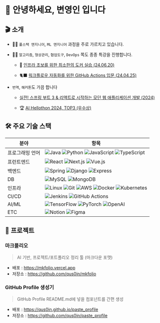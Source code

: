 # 🤗 안녕하세요, 변영인 입니다

## 🎬 소개

- 🧑‍🏫 `풀스택 엔지니어`, `ML 엔지니어` 과정을 주로 가르치고 있습니다.

- 🧑‍💻 `알고리즘`, `형상관리`, `협업도구`, `DevOps` 쪽도 종종 특강을 진행합니다.

    - 🐳 [인프라 초보를 위한 최소한의 도커 실습 (24.06.20)](https://velog.io/@turingapple/%E3%80%8E%ED%8A%9C%EB%A7%81%EC%9D%98-%EC%82%AC%EA%B3%BC%E3%80%8F-%EC%BB%A4%EB%AE%A4%EB%8B%88%ED%8B%B0-%EA%B0%95%EC%9D%98-%EC%9D%B8%ED%94%84%EB%9D%BC-%EC%B4%88%EB%B3%B4%EB%A5%BC-%EC%9C%84%ED%95%9C-%EC%B5%9C%EC%86%8C%ED%95%9C%EC%9D%98-%EB%8F%84%EC%BB%A4-%EC%8B%A4%EC%8A%B5)

    - 🐈‍⬛ [워크플로우 자동화를 위한 GitHub Actions 입문 (24.04.25)](https://velog.io/@turingapple/%E3%80%8E%ED%8A%9C%EB%A7%81%EC%9D%98-%EC%82%AC%EA%B3%BC%E3%80%8F-%EC%98%A4%EB%A6%AC%EC%A7%80%EB%84%90-%EA%B0%95%EC%9D%98-GitHub-Actions-%EC%9E%85%EB%AC%B8)

- `번역`, `해커톤`도 가끔 합니다

    - [실전! 스프링 부트 3 & 리액트로 시작하는 모던 웹 애플리케이션 개발 (2024)](https://product.kyobobook.co.kr/detail/S000214896424) 

    - 🏆 [AI Hellothon 2024, TOP3 (우수상)](https://brunch.co.kr/@concat/10)

## 🛠 주요 기술 스택

|분야|항목|
|-|-|
|프로그래밍 언어|![Java](https://img.shields.io/badge/java-437291.svg?&style=for-the-badge&logo=openjdk&logoColor=white) ![Python](https://img.shields.io/badge/python-3776AB.svg?&style=for-the-badge&logo=python&logoColor=white) ![JavaScript](https://img.shields.io/badge/javascript-F7DF1E.svg?&style=for-the-badge&logo=javascript&logoColor=white) ![TypeScript](https://img.shields.io/badge/typescript-3178C6.svg?&style=for-the-badge&logo=typescript&logoColor=white)|
|프런트엔드|![React](https://img.shields.io/badge/react-61DAFB.svg?&style=for-the-badge&logo=react&logoColor=white) ![Next.js](https://img.shields.io/badge/next-000000.svg?&style=for-the-badge&logo=nextdotjs&logoColor=white) ![Vue.js](https://img.shields.io/badge/vue-4FC08D.svg?&style=for-the-badge&logo=vuedotjs&logoColor=white)|
|백엔드|![Spring](https://img.shields.io/badge/spring-6DB33F.svg?&style=for-the-badge&logo=spring&logoColor=white) ![Django](https://img.shields.io/badge/django-092E20.svg?&style=for-the-badge&logo=django&logoColor=white) ![Express](https://img.shields.io/badge/express-000000.svg?&style=for-the-badge&logo=express&logoColor=white)|
|DB|![MySQL](https://img.shields.io/badge/mysql-4479A1.svg?&style=for-the-badge&logo=mysql&logoColor=white) ![MongoDB](https://img.shields.io/badge/mongodb-47A248.svg?&style=for-the-badge&logo=mongodb&logoColor=white) |
|인프라|![Linux](https://img.shields.io/badge/linux-FCC624.svg?&style=for-the-badge&logo=linux&logoColor=white) ![Git](https://img.shields.io/badge/git-F05032.svg?&style=for-the-badge&logo=git&logoColor=white) ![AWS](https://img.shields.io/badge/aws-FF9900.svg?&style=for-the-badge&logo=amazonwebservices&logoColor=white) ![Docker](https://img.shields.io/badge/docker-2496ED.svg?&style=for-the-badge&logo=docker&logoColor=white) ![Kubernetes](https://img.shields.io/badge/kubernetes-326CE5.svg?&style=for-the-badge&logo=kubernetes&logoColor=white)|
|CI/CD|![Jenkins](https://img.shields.io/badge/jenkins-D24939.svg?&style=for-the-badge&logo=jenkins&logoColor=white) ![GitHub Actions](https://img.shields.io/badge/githubactions-2088FF.svg?&style=for-the-badge&logo=githubactions&logoColor=white)|
|AI/ML|![TensorFlow](https://img.shields.io/badge/tensorflow-FF6F00.svg?&style=for-the-badge&logo=tensorflow&logoColor=white) ![PyTorch](https://img.shields.io/badge/pytorch-EE4C2C.svg?&style=for-the-badge&logo=pytorch&logoColor=white) ![OpenAI](https://img.shields.io/badge/openai-412991.svg?&style=for-the-badge&logo=openai&logoColor=white)|
|ETC|![Notion](https://img.shields.io/badge/notion-000000.svg?&style=for-the-badge&logo=notion&logoColor=white) ![Figma](https://img.shields.io/badge/figma-F24E1E.svg?&style=for-the-badge&logo=figma&logoColor=white)|

## 🧸 프로젝트

### 마크폴리오
> AI 기반, 프로젝트/포트폴리오 정리 툴 (마크다운 포맷)
* 배포 : https://mkfolio.vercel.app
* 저장소 : https://github.com/qus0in/mkfolio

### GitHub Profile 생성기
> GitHub Profile README.md에 넣을 컴포넌트를 간편 생성
* 배포 : https://qus0in.github.io/paste_profile
* 저장소 : https://github.com/qus0in/paste_profile
